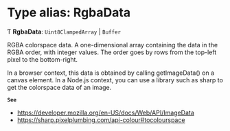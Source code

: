 # Type alias: RgbaData

Ƭ **RgbaData**: `Uint8ClampedArray` \| `Buffer`

RGBA colorspace data. A one-dimensional array containing the data in the
RGBA order, with integer values. The order goes by rows from the top-left
pixel to the bottom-right.

In a browser context, this data is obtained by calling getImageData() on a
canvas element. In a Node.js context, you can use a library such as sharp to
get the colorspace data of an image.

**`See`**

 - https://developer.mozilla.org/en-US/docs/Web/API/ImageData
 - https://sharp.pixelplumbing.com/api-colour#tocolourspace

